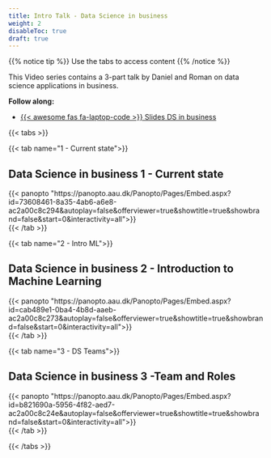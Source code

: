 ```yaml
---
title: Intro Talk - Data Science in business
weight: 2
disableToc: true
draft: true
---
```


{{% notice tip %}} Use the tabs to access content
{{% /notice %}}

This Video series contains a 3-part talk by Daniel and Roman on data science applications in business.

**Follow along:**
* [{{< awesome fas fa-laptop-code >}} Slides DS in business](https://sdc-dataintelligence-slides-lfcnv834m.now.sh/?fbclid=IwAR2VGJqTma_ReJUqRZfV5KRz-2jHD1C009kjcmHSn2n7iST30BxC0V5oDj0#slide=1)


{{< tabs >}}

{{< tab name="1 - Current state">}}
<div>
  <h2>Data Science in business 1 - Current state</h2>
  {{< panopto "https://panopto.aau.dk/Panopto/Pages/Embed.aspx?id=73608461-8a35-4ab6-a6e8-ac2a00c8c294&autoplay=false&offerviewer=true&showtitle=true&showbrand=false&start=0&interactivity=all">}}
</div>
  {{< /tab >}}

{{< tab name="2 - Intro ML">}}
<div>
  <h2>Data Science in business 2 - Introduction to Machine Learning</h2>
  {{< panopto "https://panopto.aau.dk/Panopto/Pages/Embed.aspx?id=cab489e1-0ba4-4b8d-aaeb-ac2a00c8c273&autoplay=false&offerviewer=true&showtitle=true&showbrand=false&start=0&interactivity=all">}}
</div>
  {{< /tab >}}

{{< tab name="3 - DS Teams">}}
<div>
  <h2>Data Science in business 3 -Team and Roles</h2>
  {{< panopto "https://panopto.aau.dk/Panopto/Pages/Embed.aspx?id=b821690a-5956-4f82-aed7-ac2a00c8c24e&autoplay=false&offerviewer=true&showtitle=true&showbrand=false&start=0&interactivity=all">}}
</div>
  {{< /tab >}}

{{< /tabs >}}
